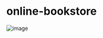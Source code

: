 # online-bookstore

![image](https://github.com/nandydev/online-bookstore/assets/164607559/e452c9a5-3d15-4404-b224-b0b8b4b57fc1)

